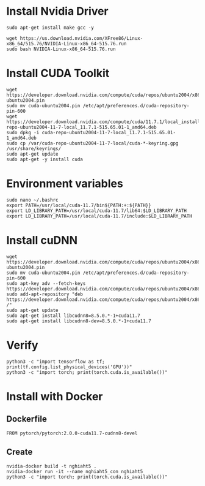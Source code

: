 # Install Nvidia Driver

    sudo apt-get install make gcc -y

    wget https://us.download.nvidia.com/XFree86/Linux-x86_64/515.76/NVIDIA-Linux-x86_64-515.76.run
    sudo bash NVIDIA-Linux-x86_64-515.76.run

# Install CUDA Toolkit

    wget https://developer.download.nvidia.com/compute/cuda/repos/ubuntu2004/x86_64/cuda-ubuntu2004.pin
    sudo mv cuda-ubuntu2004.pin /etc/apt/preferences.d/cuda-repository-pin-600
    wget https://developer.download.nvidia.com/compute/cuda/11.7.1/local_installers/cuda-repo-ubuntu2004-11-7-local_11.7.1-515.65.01-1_amd64.deb
    sudo dpkg -i cuda-repo-ubuntu2004-11-7-local_11.7.1-515.65.01-1_amd64.deb
    sudo cp /var/cuda-repo-ubuntu2004-11-7-local/cuda-*-keyring.gpg /usr/share/keyrings/
    sudo apt-get update
    sudo apt-get -y install cuda

# Environment variables

    sudo nano ~/.bashrc
    export PATH=/usr/local/cuda-11.7/bin${PATH:+:${PATH}}
    export LD_LIBRARY_PATH=/usr/local/cuda-11.7/lib64:$LD_LIBRARY_PATH
    export LD_LIBRARY_PATH=/usr/local/cuda-11.7/include:$LD_LIBRARY_PATH

# Install cuDNN

    wget https://developer.download.nvidia.com/compute/cuda/repos/ubuntu2004/x86_64/cuda-ubuntu2004.pin
    sudo mv cuda-ubuntu2004.pin /etc/apt/preferences.d/cuda-repository-pin-600
    sudo apt-key adv --fetch-keys https://developer.download.nvidia.com/compute/cuda/repos/ubuntu2004/x86_64/3bf863cc.pub
    sudo add-apt-repository "deb https://developer.download.nvidia.com/compute/cuda/repos/ubuntu2004/x86_64/ /"
    sudo apt-get update
    sudo apt-get install libcudnn8=8.5.0.*-1+cuda11.7
    sudo apt-get install libcudnn8-dev=8.5.0.*-1+cuda11.7

# Verify

    python3 -c "import tensorflow as tf; print(tf.config.list_physical_devices('GPU'))"
    python3 -c "import torch; print(torch.cuda.is_available())"

# Install with Docker
## Dockerfile

    FROM pytorch/pytorch:2.0.0-cuda11.7-cudnn8-devel

## Create

    nvidia-docker build -t nghiaht5 .
    nvidia-docker run -it --name nghiaht5_con nghiaht5
    python3 -c "import torch; print(torch.cuda.is_available())"
